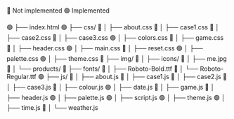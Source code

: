 🔴 Not implemented
🟢 Implemented

🟢 ├── index.html
🟢 ├── css/
🔴 │ ├── about.css
🔴 │ ├── case1.css
🔴 │ ├── case2.css
🔴 │ ├── case3.css
🟢 │ ├── colors.css
🔴 │ ├── game.css
🔴 │ ├── header.css
🟢 │ ├── main.css
🔴 │ ├── reset.css
🟢 │ ├── palette.css
🟢 │ ├── theme.css
🔴 ├── img/
🔴 │ ├── icons/
🔴 │ ├── me.jpg
🔴 │ └── products/
🔴 ├── fonts/
🔴 │ ├── Roboto-Bold.ttf
🔴 │ └── Roboto-Regular.ttf
🟢 ├── js/
🔴 │ ├── about.js
🔴 │ ├── case1.js
🔴 │ ├── case2.js
🔴 │ ├── case3.js
🔴 │ ├── colour.js
🟢 │ ├── date.js
🔴 │ ├── game.js
🔴 │ ├── header.js
🟢 │ ├── palette.js
🟢 │ ├── script.js
🟢 │ ├── theme.js
🟢 │ ├── time.js
🔴 │ └── weather.js
